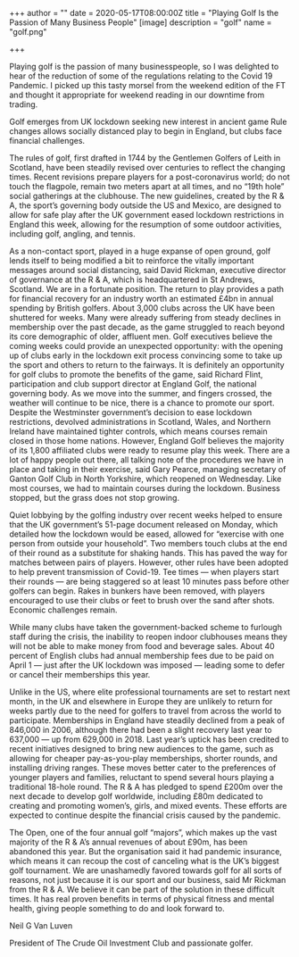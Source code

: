 +++
author = ""
date = 2020-05-17T08:00:00Z
title = "Playing Golf Is the Passion of Many Business People"
[image]
description = "golf"
name = "golf.png"

+++

Playing golf is the passion of many businesspeople, so I was delighted to hear of the reduction of some of the regulations relating to the Covid 19 Pandemic. I picked up this tasty morsel from the weekend edition of the FT and thought it appropriate for weekend reading in our downtime from trading.   
   
 Golf emerges from UK lockdown seeking new interest in ancient game Rule changes allows socially distanced play to begin in England, but clubs face financial challenges.

The rules of golf, first drafted in 1744 by the Gentlemen Golfers of Leith in Scotland, have been steadily revised over centuries to reflect the changing times. Recent revisions prepare players for a post-coronavirus world; do not touch the flagpole, remain two meters apart at all times, and no “19th hole” social gatherings at the clubhouse. The new guidelines, created by the R & A, the sport’s governing body outside the US and Mexico, are designed to allow for safe play after the UK government eased lockdown restrictions in England this week, allowing for the resumption of some outdoor activities, including golf, angling, and tennis.

As a non-contact sport, played in a huge expanse of open ground, golf lends itself to being modified a bit to reinforce the vitally important messages around social distancing, said David Rickman, executive director of governance at the R & A, which is headquartered in St Andrews, Scotland. We are in a fortunate position. The return to play provides a path for financial recovery for an industry worth an estimated £4bn in annual spending by British golfers. About 3,000 clubs across the UK have been shuttered for weeks. Many were already suffering from steady declines in membership over the past decade, as the game struggled to reach beyond its core demographic of older, affluent men. Golf executives believe the coming weeks could provide an unexpected opportunity: with the opening up of clubs early in the lockdown exit process convincing some to take up the sport and others to return to the fairways. It is definitely an opportunity for golf clubs to promote the benefits of the game, said Richard Flint, participation and club support director at England Golf, the national governing body. As we move into the summer, and fingers crossed, the weather will continue to be nice, there is a chance to promote our sport. Despite the Westminster government’s decision to ease lockdown restrictions, devolved administrations in Scotland, Wales, and Northern Ireland have maintained tighter controls, which means courses remain closed in those home nations. However, England Golf believes the majority of its 1,800 affiliated clubs were ready to resume play this week. There are a lot of happy people out there, all talking note of the procedures we have in place and taking in their exercise, said Gary Pearce, managing secretary of Ganton Golf Club in North Yorkshire, which reopened on Wednesday. Like most courses, we had to maintain courses during the lockdown. Business stopped, but the grass does not stop growing.

Quiet lobbying by the golfing industry over recent weeks helped to ensure that the UK government’s 51-page document released on Monday, which detailed how the lockdown would be eased, allowed for “exercise with one person from outside your household”. Two members touch clubs at the end of their round as a substitute for shaking hands. This has paved the way for matches between pairs of players. However, other rules have been adopted to help prevent transmission of Covid-19. Tee times — when players start their rounds — are being staggered so at least 10 minutes pass before other golfers can begin. Rakes in bunkers have been removed, with players encouraged to use their clubs or feet to brush over the sand after shots. Economic challenges remain.

While many clubs have taken the government-backed scheme to furlough staff during the crisis, the inability to reopen indoor clubhouses means they will not be able to make money from food and beverage sales. About 40 percent of English clubs had annual membership fees due to be paid on April 1 — just after the UK lockdown was imposed — leading some to defer or cancel their memberships this year.

Unlike in the US, where elite professional tournaments are set to restart next month, in the UK and elsewhere in Europe they are unlikely to return for weeks partly due to the need for golfers to travel from across the world to participate. Memberships in England have steadily declined from a peak of 846,000 in 2006, although there had been a slight recovery last year to 637,000 — up from 629,000 in 2018. Last year’s uptick has been credited to recent initiatives designed to bring new audiences to the game, such as allowing for cheaper pay-as-you-play memberships, shorter rounds, and installing driving ranges. These moves better cater to the preferences of younger players and families, reluctant to spend several hours playing a traditional 18-hole round. The R & A has pledged to spend £200m over the next decade to develop golf worldwide, including £80m dedicated to creating and promoting women’s, girls, and mixed events. These efforts are expected to continue despite the financial crisis caused by the pandemic.

The Open, one of the four annual golf “majors”, which makes up the vast majority of the R & A’s annual revenues of about £90m, has been abandoned this year. But the organisation said it had pandemic insurance, which means it can recoup the cost of canceling what is the UK’s biggest golf tournament. We are unashamedly favored towards golf for all sorts of reasons, not just because it is our sport and our business, said Mr Rickman from the R & A. We believe it can be part of the solution in these difficult times. It has real proven benefits in terms of physical fitness and mental health, giving people something to do and look forward to.

Neil G Van Luven

President of The Crude Oil Investment Club and passionate golfer.